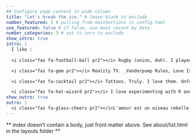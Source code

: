 ```yaml
---
## Configure page content in wide column
title: "Let's break the ice." # leave blank to exclude
number_featured: 1 # pulling from mainSections in config.toml
use_featured: false # if false, use most recent by date
number_categories: 3 # set to zero to exclude
show_intro: true
intro: |
  I like :
  
  <i class="fas fa-football-ball pr2"></i> Rugby (union, duh). I played for one year and it now defines me.

  <i class="fas fa-gem pr2"></i> Reality TV. _Vanderpump Rules, Love Island, The Great-British Bake-Off, Top Chef, Real Housewives_...my type on paper.

  <i class="fas fa-cocktail pr2"></i> Tattoos. Truly. I love them. Unfortunely I could not find an appropriate icon for this, hence why the cocktail. I like mojitos!

  <i class="fas fa-hat-wizard pr2"></i> I love experimenting with R and other web thingies. It feels like magic.
show_outro: true
outro: |
  <i class="fas fa-glass-cheers pr2"></i>L'amour est un oiseau rebelle, que nul ne peut apprivoiser. Et c'est bien en vain qu'on l'appelle, s'il lui convient de refuser.
---
```


** index doesn't contain a body, just front matter above.
See about/list.html in the layouts folder **
